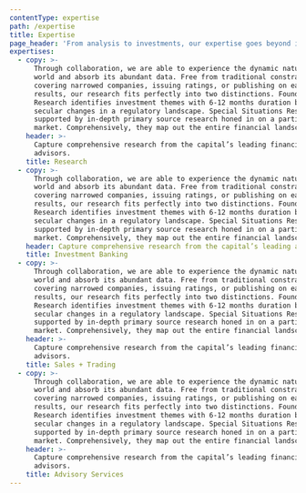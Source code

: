 ```yaml
---
contentType: expertise
path: /expertise
title: Expertise
page_header: 'From analysis to investments, our expertise goes beyond insights.'
expertises:
  - copy: >-
      Through collaboration, we are able to experience the dynamic nature of the
      world and absorb its abundant data. Free from traditional constraints of
      covering narrowed companies, issuing ratings, or publishing on earnings
      results, our research fits perfectly into two distinctions. Foundation
      Research identifies investment themes with 6-12 months duration based on
      secular changes in a regulatory landscape. Special Situations Research is
      supported by in-depth primary source research honed in on a particular
      market. Comprehensively, they map out the entire financial landscape.
    header: >-
      Capture comprehensive research from the capital’s leading financiers and
      advisors.
    title: Research
  - copy: >-
      Through collaboration, we are able to experience the dynamic nature of the
      world and absorb its abundant data. Free from traditional constraints of
      covering narrowed companies, issuing ratings, or publishing on earnings
      results, our research fits perfectly into two distinctions. Foundation
      Research identifies investment themes with 6-12 months duration based on
      secular changes in a regulatory landscape. Special Situations Research is
      supported by in-depth primary source research honed in on a particular
      market. Comprehensively, they map out the entire financial landscape.
    header: Capture comprehensive research from the capital’s leading advisors.
    title: Investment Banking
  - copy: >-
      Through collaboration, we are able to experience the dynamic nature of the
      world and absorb its abundant data. Free from traditional constraints of
      covering narrowed companies, issuing ratings, or publishing on earnings
      results, our research fits perfectly into two distinctions. Foundation
      Research identifies investment themes with 6-12 months duration based on
      secular changes in a regulatory landscape. Special Situations Research is
      supported by in-depth primary source research honed in on a particular
      market. Comprehensively, they map out the entire financial landscape.
    header: >-
      Capture comprehensive research from the capital’s leading financiers and
      advisors.
    title: Sales + Trading
  - copy: >-
      Through collaboration, we are able to experience the dynamic nature of the
      world and absorb its abundant data. Free from traditional constraints of
      covering narrowed companies, issuing ratings, or publishing on earnings
      results, our research fits perfectly into two distinctions. Foundation
      Research identifies investment themes with 6-12 months duration based on
      secular changes in a regulatory landscape. Special Situations Research is
      supported by in-depth primary source research honed in on a particular
      market. Comprehensively, they map out the entire financial landscape.
    header: >-
      Capture comprehensive research from the capital’s leading financiers and
      advisors.
    title: Advisory Services
---
```


